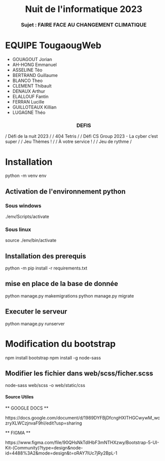 <h1 align="center">Nuit de l'informatique 2023</h1>
<h3 align="center">Sujet : FAIRE FACE AU CHANGEMENT CLIMATIQUE</h3>

# EQUIPE TougaougWeb
- GOUAGOUT Jorian
- AH-HONG Emmanuel
- ASSELINE Téo
- BERTRAND Guillaume
- BLANCO Theo
- CLEMENT Thibault
- DENAUX Arthur
- ELALLOUF Fantin
- FERRAN Lucille
- GUILLOTEAUX Killian
- LUGAGNE Théo

<h3 align="center">DEFIS</h3>
/ Défi de la nuit 2023 /
/ 404 Tetris /
/ Défi CS Group 2023 - La cyber c’est super /
/ Jeu Thèmes ! /
/ À votre service ! /
/ Jeu de rythme /

# Installation
python -m venv env

## Activation de l'environnement python
### Sous windows
./env/Scripts/activate
### Sous linux
source ./env/bin/activate

## Installation des prerequis
python -m pip install -r requirements.txt

## mise en place de la base de donnée
python manage.py makemigrations
python manage.py migrate

## Executer le serveur

python manage.py runserver


# Modification du bootstrap

npm install bootstrap
npm install -g node-sass

## Modifier les fichier dans web/scss/ficher.scss

node-sass web/scss -o web/static/css



<h4>Source Utiles</h4>
<p>** GOOGLE DOCS **</p> https://docs.google.com/document/d/1989DYFBjDfcngHXITHGCwywM_wczryXLWCzjnvaF9hI/edit?usp=sharing
<p>** FIGMA **</p> https://www.figma.com/file/90QHsNkTdIHbF3mNTHXzwy/Bootstrap-5-UI-Kit-(Community)?type=design&node-id=4488%3A2&mode=design&t=oRAY7IUc7jRy2BpL-1
